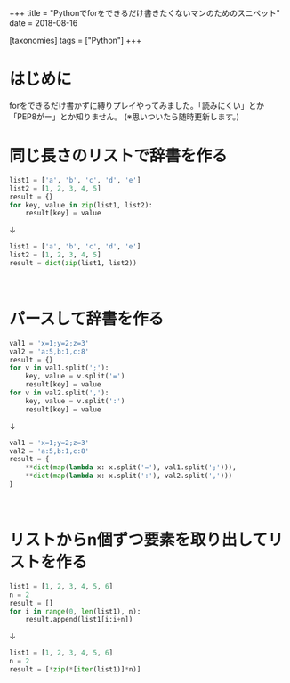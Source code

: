 +++
title = "Pythonでforをできるだけ書きたくないマンのためのスニペット"
date = 2018-08-16

[taxonomies]
tags = ["Python"]
+++
# はじめに
forをできるだけ書かずに縛りプレイやってみました。「読みにくい」とか「PEP8がー」とか知りません。
(※思いついたら随時更新します。)


# 同じ長さのリストで辞書を作る
```python
list1 = ['a', 'b', 'c', 'd', 'e']
list2 = [1, 2, 3, 4, 5]
result = {}
for key, value in zip(list1, list2):
    result[key] = value
```

↓

```python
list1 = ['a', 'b', 'c', 'd', 'e']
list2 = [1, 2, 3, 4, 5]
result = dict(zip(list1, list2))
```
<br>

# パースして辞書を作る
```python
val1 = 'x=1;y=2;z=3'
val2 = 'a:5,b:1,c:8'
result = {}
for v in val1.split(';'):
    key, value = v.split('=')
    result[key] = value
for v in val2.split(','):
    key, value = v.split(':')
    result[key] = value
```

↓

```python
val1 = 'x=1;y=2;z=3'
val2 = 'a:5,b:1,c:8'
result = {
    **dict(map(lambda x: x.split('='), val1.split(';'))),
    **dict(map(lambda x: x.split(':'), val2.split(',')))
}
```

<br>

# リストからn個ずつ要素を取り出してリストを作る

```python
list1 = [1, 2, 3, 4, 5, 6]
n = 2
result = []
for i in range(0, len(list1), n):
    result.append(list1[i:i+n])
```

↓

```python
list1 = [1, 2, 3, 4, 5, 6]
n = 2
result = [*zip(*[iter(list1)]*n)]
```
